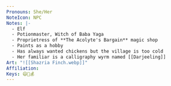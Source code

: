 ```yaml
---
Pronouns: She/Her
NoteIcon: NPC
Notes: |-
  - Elf
  - Potionmaster, Witch of Baba Yaga
  - Proprietress of **The Acolyte's Bargain** magic shop
  - Paints as a hobby
  - Has always wanted chickens but the village is too cold
  - Her familiar is a calligraphy wyrm named [[Darjeeling]]
Art: "![[Shazria Finch.webp]]"
Affiliation: 
Keys: 😄🤝💰
---
```

